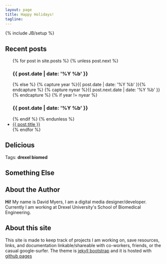 ```yaml
---
layout: page
title: Happy Holidays!
tagline: 
---
```

{% include JB/setup %}
<div class="row">
	<div class="col-md-4 post">
		<h2>Recent posts</h2>
		<ul>
		  {% for post in site.posts %}
		    {% unless post.next %}
		      <h3>{{ post.date | date: '%Y %b' }}</h3>
		    {% else %}
		      {% capture year %}{{ post.date | date: '%Y %b' }}{% endcapture %}
		      {% capture nyear %}{{ post.next.date | date: '%Y %b' }}{% endcapture %}
		      {% if year != nyear %}
		        <h3>{{ post.date | date: '%Y %b' }}</h3>
		      {% endif %}
		    {% endunless %}
		    <li><a href="{{ post.url }}">{{ post.title }}</a></li>
		  {% endfor %}
		</ul>
	</div>
	<div class="col-md-4">
		<h2>Delicious</h2>
		<div id="delicious">
			<p>Tags: <strong id="tags">drexel biomed</strong></p>
			<ul></ul>
		</div>
	</div>
	<div class="col-md-4">
		<h2>Something Else</h2>
	</div>
</div>
<script>
	var tags = $("#tags").html();
	get_delicious_json(tags, settings);
</script>
<!--
<ul class="posts">
  {% for post in site.posts %}
    <li><span>{{ post.date | date_to_string }}</span> &raquo; <a href="{{ BASE_PATH }}{{ post.url }}">{{ post.title }}</a></li>
  {% endfor %}
</ul>
-->
<div class="row">
<div class="col-md-12">
<h2>About the Author</h2>

<strong>Hi!</strong> My name is David Myers, I am a digital media designer/developer. Currently I am working at Drexel University's School of Biomedical Engineering.

<h2>About this site</h2>

This site is made to keep track of projects I am working on, save resources, links, and documentation linkable/shareable with co-workers, friends, or the casual google-surfer. The theme is [jekyll bootstrap](http://github.com/plusjade/jekyll-bootstrap) and it is hosted with [github pages](http://pages.github.com/)

</div>
</div>

